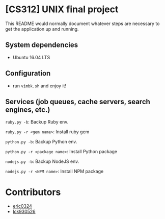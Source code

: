 # [CS312] UNIX final project
This README would normally document whatever steps are necessary to get the application up and running.

## System dependencies
* Ubuntu 16.04 LTS

## Configuration
* run `vimbk.sh` and enjoy it!


## Services (job queues, cache servers, search engines, etc.)

`ruby.py -b`:  Backup Ruby env.

`ruby.py -r <gem name>`:  Install ruby gem



`python.py -b`: Backup Python env.

`python.py -r <package name>`: Install Python package



`nodejs.py -b`: Backup NodeJS env.

`nodejs.py -r <NPM name>`: Install NPM package



# Contributors
* [eric0324](https://github.com/eric0324)
* [lck930526](https://github.com/lck930526)
